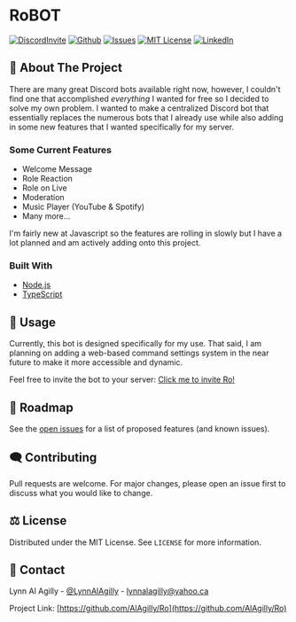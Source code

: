 # RoBOT
[![DiscordInvite](https://img.shields.io/discord/473604508925034508?color=5865F2&label=Discord%20Server&logo=Discord&logoColor=white&style=for-the-badge)](https://discord.gg/mcxfJf6)
[![Github](https://img.shields.io/github/followers/AlAgilly?label=Follow&logo=github&style=for-the-badge)](https://github.com/AlAgilly)
[![Issues](https://img.shields.io/github/issues/AlAgilly/Ro.svg?style=for-the-badge)](https://github.com/AlAgilly/Ro/issues)
[![MIT License](https://img.shields.io/github/license/AlAgilly/Ro.svg?style=for-the-badge)](https://github.com/AlAgilly/Ro/blob/main/LICENSE)
[![LinkedIn](https://img.shields.io/badge/-LinkedIn-black.svg?style=for-the-badge&logo=linkedin&colorB=555)](https://www.linkedin.com/in/lynnalagilly/)

## 📝 About The Project

There are many great Discord bots available right now, however, I couldn't find one that accomplished *everything* I wanted for free so I decided to solve my own problem. I wanted to make a centralized Discord bot that essentially replaces the numerous bots that I already use while also adding in some new features that I wanted specifically for my server. 


### Some Current Features
* Welcome Message
* Role Reaction
* Role on Live
* Moderation
* Music Player (YouTube & Spotify)
* Many more...

I'm fairly new at Javascript so the features are rolling in slowly but I have a lot planned and am actively adding onto this project.

### Built With

* [Node.js](https://nodejs.org/en/)
* [TypeScript](https://www.typescriptlang.org)


## 📓 Usage

Currently, this bot is designed specifically for my use. That said, I am planning on adding a web-based command settings system in the near future to make it more accessible and dynamic.

Feel free to invite the bot to your server: [Click me to invite Ro!](https://discord.com/api/oauth2/authorize?client_id=753334232864129104&permissions=8&scope=bot)

## 💬 Roadmap

See the [open issues](https://github.com/AlAgilly/Ro/issues) for a list of proposed features (and known issues).

## 🗨️ Contributing
Pull requests are welcome. For major changes, please open an issue first to discuss what you would like to change.

## ⚖️ License
Distributed under the MIT License. See `LICENSE` for more information.


## 👋 Contact

Lynn Al Agilly - [@LynnAlAgilly](https://twitter.com/LynnAlAgilly) - lynnalagilly@yahoo.ca

Project Link: [https://github.com/AlAgilly/Ro](https://github.com/AlAgilly/Ro)